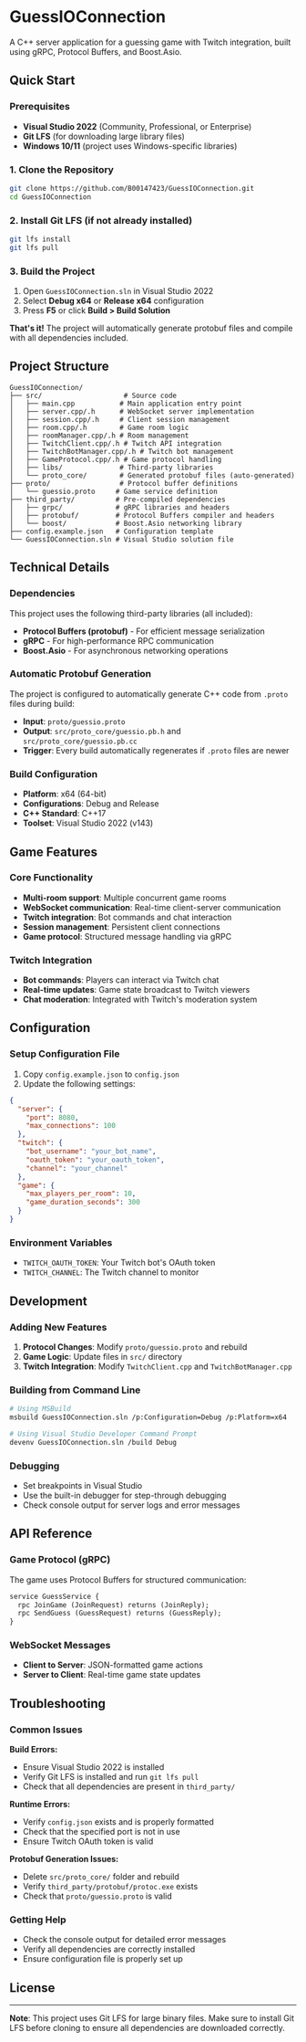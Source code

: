 # GuessIOConnection

A C++ server application for a guessing game with Twitch integration, built using gRPC, Protocol Buffers, and Boost.Asio.

## Quick Start

### Prerequisites
- **Visual Studio 2022** (Community, Professional, or Enterprise)
- **Git LFS** (for downloading large library files)
- **Windows 10/11** (project uses Windows-specific libraries)

### 1. Clone the Repository
```bash
git clone https://github.com/B00147423/GuessIOConnection.git
cd GuessIOConnection
```

### 2. Install Git LFS (if not already installed)
```bash
git lfs install
git lfs pull
```

### 3. Build the Project
1. Open `GuessIOConnection.sln` in Visual Studio 2022
2. Select **Debug x64** or **Release x64** configuration
3. Press **F5** or click **Build > Build Solution**

**That's it!** The project will automatically generate protobuf files and compile with all dependencies included.

## Project Structure

```
GuessIOConnection/
├── src/                    # Source code
│   ├── main.cpp           # Main application entry point
│   ├── server.cpp/.h      # WebSocket server implementation
│   ├── session.cpp/.h     # Client session management
│   ├── room.cpp/.h        # Game room logic
│   ├── roomManager.cpp/.h # Room management
│   ├── TwitchClient.cpp/.h # Twitch API integration
│   ├── TwitchBotManager.cpp/.h # Twitch bot management
│   ├── GameProtocol.cpp/.h # Game protocol handling
│   ├── libs/              # Third-party libraries
│   └── proto_core/        # Generated protobuf files (auto-generated)
├── proto/                 # Protocol buffer definitions
│   └── guessio.proto     # Game service definition
├── third_party/          # Pre-compiled dependencies
│   ├── grpc/             # gRPC libraries and headers
│   ├── protobuf/         # Protocol Buffers compiler and headers
│   └── boost/            # Boost.Asio networking library
├── config.example.json   # Configuration template
└── GuessIOConnection.sln # Visual Studio solution file
```

## Technical Details

### Dependencies
This project uses the following third-party libraries (all included):

- **Protocol Buffers (protobuf)** - For efficient message serialization
- **gRPC** - For high-performance RPC communication
- **Boost.Asio** - For asynchronous networking operations

### Automatic Protobuf Generation
The project is configured to automatically generate C++ code from `.proto` files during build:

- **Input**: `proto/guessio.proto`
- **Output**: `src/proto_core/guessio.pb.h` and `src/proto_core/guessio.pb.cc`
- **Trigger**: Every build automatically regenerates if `.proto` files are newer

### Build Configuration
- **Platform**: x64 (64-bit)
- **Configurations**: Debug and Release
- **C++ Standard**: C++17
- **Toolset**: Visual Studio 2022 (v143)

## Game Features

### Core Functionality
- **Multi-room support**: Multiple concurrent game rooms
- **WebSocket communication**: Real-time client-server communication
- **Twitch integration**: Bot commands and chat interaction
- **Session management**: Persistent client connections
- **Game protocol**: Structured message handling via gRPC

### Twitch Integration
- **Bot commands**: Players can interact via Twitch chat
- **Real-time updates**: Game state broadcast to Twitch viewers
- **Chat moderation**: Integrated with Twitch's moderation system

## Configuration

### Setup Configuration File
1. Copy `config.example.json` to `config.json`
2. Update the following settings:

```json
{
  "server": {
    "port": 8080,
    "max_connections": 100
  },
  "twitch": {
    "bot_username": "your_bot_name",
    "oauth_token": "your_oauth_token",
    "channel": "your_channel"
  },
  "game": {
    "max_players_per_room": 10,
    "game_duration_seconds": 300
  }
}
```

### Environment Variables
- `TWITCH_OAUTH_TOKEN`: Your Twitch bot's OAuth token
- `TWITCH_CHANNEL`: The Twitch channel to monitor

## Development

### Adding New Features
1. **Protocol Changes**: Modify `proto/guessio.proto` and rebuild
2. **Game Logic**: Update files in `src/` directory
3. **Twitch Integration**: Modify `TwitchClient.cpp` and `TwitchBotManager.cpp`

### Building from Command Line
```bash
# Using MSBuild
msbuild GuessIOConnection.sln /p:Configuration=Debug /p:Platform=x64

# Using Visual Studio Developer Command Prompt
devenv GuessIOConnection.sln /build Debug
```

### Debugging
- Set breakpoints in Visual Studio
- Use the built-in debugger for step-through debugging
- Check console output for server logs and error messages

## API Reference

### Game Protocol (gRPC)
The game uses Protocol Buffers for structured communication:

```protobuf
service GuessService {
  rpc JoinGame (JoinRequest) returns (JoinReply);
  rpc SendGuess (GuessRequest) returns (GuessReply);
}
```

### WebSocket Messages
- **Client to Server**: JSON-formatted game actions
- **Server to Client**: Real-time game state updates

## Troubleshooting

### Common Issues

**Build Errors:**
- Ensure Visual Studio 2022 is installed
- Verify Git LFS is installed and run `git lfs pull`
- Check that all dependencies are present in `third_party/`

**Runtime Errors:**
- Verify `config.json` exists and is properly formatted
- Check that the specified port is not in use
- Ensure Twitch OAuth token is valid

**Protobuf Generation Issues:**
- Delete `src/proto_core/` folder and rebuild
- Verify `third_party/protobuf/protoc.exe` exists
- Check that `proto/guessio.proto` is valid

### Getting Help
- Check the console output for detailed error messages
- Verify all dependencies are correctly installed
- Ensure configuration file is properly set up

## License



---

**Note**: This project uses Git LFS for large binary files. Make sure to install Git LFS before cloning to ensure all dependencies are downloaded correctly.